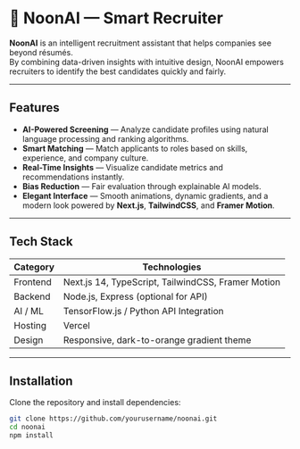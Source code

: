 # 🌅 NoonAI — Smart Recruiter

**NoonAI** is an intelligent recruitment assistant that helps companies see beyond résumés.  
By combining data-driven insights with intuitive design, NoonAI empowers recruiters to identify the best candidates quickly and fairly.

---

## Features

- **AI-Powered Screening** — Analyze candidate profiles using natural language processing and ranking algorithms.  
- **Smart Matching** — Match applicants to roles based on skills, experience, and company culture.  
- **Real-Time Insights** — Visualize candidate metrics and recommendations instantly.  
- **Bias Reduction** — Fair evaluation through explainable AI models.  
- **Elegant Interface** — Smooth animations, dynamic gradients, and a modern look powered by **Next.js**, **TailwindCSS**, and **Framer Motion**.

---

## Tech Stack

| Category | Technologies |
|-----------|---------------|
| Frontend | Next.js 14, TypeScript, TailwindCSS, Framer Motion |
| Backend | Node.js, Express (optional for API) |
| AI / ML | TensorFlow.js / Python API Integration |
| Hosting | Vercel |
| Design | Responsive, dark-to-orange gradient theme |

---

## Installation

Clone the repository and install dependencies:

```bash
git clone https://github.com/yourusername/noonai.git
cd noonai
npm install
